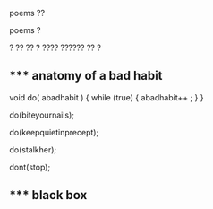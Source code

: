 poems ?? 

poems ?

? ?? ?? ? ???? ??????
??
?

*** anatomy of a bad habit 
--------------------------

void do( abadhabit ) {
while (true) {
  abadhabit++ ; 
}
}

do(biteyournails); 

do(keepquietinprecept); 

do(stalkher); 


dont(stop); 



*** black box
---------------------



